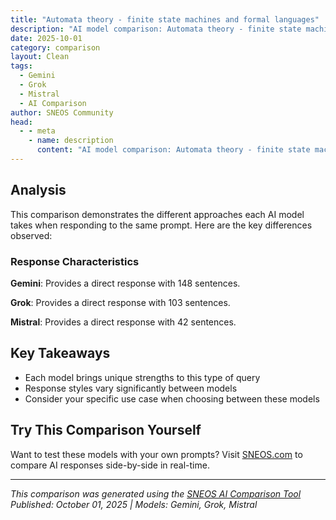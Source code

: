 ```yaml
---
title: "Automata theory - finite state machines and formal languages"
description: "AI model comparison: Automata theory - finite state machines and formal languages..."
date: 2025-10-01
category: comparison
layout: Clean
tags:
  - Gemini
  - Grok
  - Mistral
  - AI Comparison
author: SNEOS Community
head:
  - - meta
    - name: description
      content: "AI model comparison: Automata theory - finite state machines and formal languages..."
---
```


<ChatComparison
  title="Automata theory - finite state machines and formal languages"
  prompt="Automata theory - finite state machines and formal languages"
  :responses='{"Gemini": "Okay, let\u0027s break down Automata Theory with a focus on Finite State Machines (FSMs) and Formal Languages. This is a foundational area of computer science, crucial for understanding computation, compilers, and more.\n\n**1. What is Automata Theory?**\n\n* **The Big Picture:** Automata Theory is the study of abstract machines and the computational problems they can solve. It provides a mathematical model of computation and helps us understand the limits of what computers can do. Think of it as the theoretical blueprint for how machines process information.\n\n* **Core Concepts:**\n * **Automata (singular: Automaton):** An abstract machine. It receives input, processes it according to its internal rules, and produces output (or reaches a final state indicating acceptance).\n * **Formal Languages:** Precisely defined sets of strings (sequences of symbols) that an automaton can recognize. Think of them as the \u0022grammars\u0022 that an automaton understands.\n * **Grammars:** Formal rules for generating strings in a language. They define the structure and syntax of the language.\n * **Computability:** The ability of an automaton to solve a problem.\n * **Decidability:** Whether there exists an algorithm (automaton) that can always determine if a given input is in a particular language (i.e., solves a problem).\n * **Complexity:** How much resources (time, memory) are required to solve a problem using an automaton.\n\n**2. Finite State Machines (FSMs) / Finite Automata (FA)**\n\n* **Definition:** An FSM is a mathematical model of computation that consists of:\n * A finite set of **states** (representing the machine\u0027s current configuration).\n * A finite set of **input symbols** (the alphabet).\n * A **transition function** that maps a state and an input symbol to a next state. This function dictates how the machine moves between states based on the input it receives.\n * A **start state** (the initial configuration).\n * A set of **accepting states** (also called final states). If the machine ends in one of these states after processing the entire input, the input is considered \u0022accepted\u0022 or \u0022recognized.\u0022\n\n* **Visual Representation:** FSMs are often depicted using state diagrams:\n * Circles represent states.\n * Arrows represent transitions, labeled with the input symbol that triggers the transition.\n * The start state has an arrow pointing to it from nowhere.\n * Accepting states are typically drawn as double circles.\n\n* **Types of Finite Automata:**\n\n * **Deterministic Finite Automaton (DFA):** For each state and input symbol, there is *exactly one* transition. The machine\u0027s behavior is completely predictable.\n * **Non-deterministic Finite Automaton (NFA):** For each state and input symbol, there may be *zero, one, or more* transitions. The machine can \u0022guess\u0022 the correct path. It also allows for *epsilon transitions* (transitions without consuming an input symbol). While non-deterministic, NFAs can be converted to equivalent DFAs.\n * **NFA with Epsilon Transitions (NFA-\u03B5):** Similar to an NFA, but with the added ability to move between states without consuming an input symbol (epsilon transition).\n * **Important Note:** DFAs and NFAs are equivalent in terms of the languages they can recognize. Any language recognized by an NFA can also be recognized by a DFA, and vice-versa.\n\n* **How an FSM Works:**\n\n 1. The FSM starts in its start state.\n 2. It reads the input string, one symbol at a time.\n 3. For each input symbol, it follows the transition from the current state based on the input symbol.\n 4. After processing the entire input string, if the FSM is in an accepting state, the input is accepted; otherwise, it is rejected.\n\n* **Example (DFA):**\n\n Let\u0027s design a DFA that accepts strings over the alphabet {0, 1} that contain an even number of 0s.\n\n * States:\n * \u0060q0\u0060: Even number of 0s (start and accepting state)\n * \u0060q1\u0060: Odd number of 0s\n\n * Input Symbols: {0, 1}\n\n * Transition Function:\n * \u0060\u03B4(q0, 0) = q1\u0060\n * \u0060\u03B4(q0, 1) = q0\u0060\n * \u0060\u03B4(q1, 0) = q0\u0060\n * \u0060\u03B4(q1, 1) = q1\u0060\n\n * Start State: \u0060q0\u0060\n\n * Accepting State: \u0060q0\u0060\n\n * Let\u0027s test some strings:\n * \u0022110101\u0022: Starts at \u0060q0\u0060. 1 -\u003E \u0060q0\u0060, 1 -\u003E \u0060q0\u0060, 0 -\u003E \u0060q1\u0060, 1 -\u003E \u0060q1\u0060, 0 -\u003E \u0060q0\u0060, 1 -\u003E \u0060q0\u0060. Ends in \u0060q0\u0060 (accepting). Correct, as there are two 0s.\n * \u00221011\u0022: Starts at \u0060q0\u0060. 1 -\u003E \u0060q0\u0060, 0 -\u003E \u0060q1\u0060, 1 -\u003E \u0060q1\u0060, 1 -\u003E \u0060q1\u0060. Ends in \u0060q1\u0060 (rejecting). Correct, as there is one 0.\n * \u0022111\u0022: Starts at \u0060q0\u0060. 1-\u003E \u0060q0\u0060, 1 -\u003E \u0060q0\u0060, 1 -\u003E \u0060q0\u0060. Ends in \u0060q0\u0060 (accepting). Correct, as there are zero 0s.\n\n* **Example (NFA):**\n Let\u0027s design an NFA that accepts strings that end in \u002201\u0022.\n\n * States: q0, q1, q2\n * Alphabet: {0, 1}\n * Start State: q0\n * Accepting State: q2\n * Transitions:\n * q0 --(0)--\u003E q0\n * q0 --(1)--\u003E q0\n * q0 --(0)--\u003E q1\n * q1 --(1)--\u003E q2\n\n This NFA can either \u0022ignore\u0022 the beginning of the string by staying in state q0 and looping on all 0s and 1s or \u0022guess\u0022 that the next \u00220\u0022 will be the start of the \u002201\u0022 suffix. It then transitions to q1, reads the \u00221\u0022, and transitions to q2 (the accepting state).\n\n* **Uses of FSMs:**\n\n * **Lexical Analysis (Compilers):** Recognizing keywords, identifiers, and operators in programming languages.\n * **Protocol Design:** Modeling network protocols and communication systems.\n * **Text Processing:** Searching for patterns in text.\n * **Control Systems:** Controlling machines and devices.\n * **Hardware Design:** Implementing digital circuits.\n * **Game Development:** Creating simple AI for game characters.\n * **Security:** Intrusion detection and prevention systems.\n\n**3. Formal Languages**\n\n* **Definition:** A formal language is a set of strings formed from a finite alphabet.\n * **Alphabet (\u03A3):** A finite set of symbols (e.g., {0, 1}, {a, b, c}, ASCII characters).\n * **String:** A finite sequence of symbols from the alphabet (e.g., \u00220110\u0022, \u0022abc\u0022, \u0022\u0022). The empty string is often denoted by \u03B5 or \u03BB.\n * **Language (L):** A set of strings over an alphabet (e.g., { \u00220\u0022, \u002201\u0022, \u0022011\u0022 }, the set of all strings with an even number of 0s). A language can be finite or infinite.\n\n* **Operations on Languages:**\n\n * **Union (L1 \u222A L2):** The set of all strings that are in L1 or L2 (or both).\n * **Intersection (L1 \u2229 L2):** The set of all strings that are in both L1 and L2.\n * **Concatenation (L1 L2):** The set of all strings formed by concatenating a string from L1 with a string from L2.\n * **Kleene Star (L*):** The set of all strings formed by concatenating zero or more strings from L. This includes the empty string.\n * **Complement (\u00ACL):** The set of all strings over the alphabet that are *not* in L.\n\n* **Types of Formal Languages (Chomsky Hierarchy):** A hierarchy of language classes based on the complexity of their grammars and the types of automata that can recognize them:\n\n 1. **Regular Languages:**\n * Recognized by Finite Automata (DFAs, NFAs).\n * Described by Regular Expressions.\n * Can be generated by Regular Grammars.\n * Simplest type of languages.\n * Examples: The language of all strings containing \u002201\u0022, the language of all strings with an even number of 0s.\n\n 2. **Context-Free Languages (CFLs):**\n * Recognized by Pushdown Automata (PDAs).\n * Described by Context-Free Grammars (CFGs).\n * Examples: The language of all balanced parentheses, the language of all palindromes.\n\n 3. **Context-Sensitive Languages (CSLs):**\n * Recognized by Linear Bounded Automata (LBAs).\n * Described by Context-Sensitive Grammars (CSGs).\n\n 4. **Recursively Enumerable Languages (RELs) / Turing-Recognizable Languages:**\n * Recognized by Turing Machines (TMs).\n * Described by Unrestricted Grammars.\n * Most general type of languages that can be recognized by a machine.\n\n 5. **Recursive Languages:** These are languages that are accepted by a Turing machine which *always* halts (accepts or rejects) on any input. They are a subset of RE languages.\n\n* **Regular Expressions:**\n\n * A notation for describing patterns in text.\n * Used extensively in text editors, search tools, and programming languages.\n * Basic operators:\n * \u0060|\u0060: OR (alternation)\n * \u0060*\u0060: Kleene star (zero or more repetitions)\n * \u0060\u002B\u0060: One or more repetitions\n * \u0060?\u0060: Zero or one repetition\n * \u0060.\u0060: Any character\n * Character classes (e.g., \u0060[a-z]\u0060, \u0060[0-9]\u0060)\n * Example: The regular expression \u0060(a|b)*abb\u0060 describes the language of all strings over {a, b} that end in \u0022abb\u0022.\n\n**4. Relationship between FSMs, Regular Expressions, and Regular Languages**\n\n* **Equivalence:** There is a direct and fundamental relationship:\n * A language is regular *if and only if* it can be recognized by a Finite Automaton.\n * A language is regular *if and only if* it can be described by a Regular Expression.\n * Therefore, FSMs, Regular Expressions, and Regular Grammars are all equivalent ways of representing the same class of languages (regular languages).\n\n* **Conversion:** Algorithms exist to convert between these representations:\n * Regular Expression -\u003E NFA\n * NFA -\u003E DFA\n * DFA -\u003E Regular Expression\n * FSM \u003C--\u003E Regular Grammar\n\n**5. Pushdown Automata (PDAs) and Context-Free Languages**\n\n* **What is a PDA?** A PDA is like an FSM but with an added stack. This stack provides the PDA with a limited form of memory, allowing it to recognize more complex languages than FSMs.\n\n* **Key Differences from FSMs:**\n * PDAs have a stack.\n * Transitions depend not only on the current state and input symbol but also on the top symbol of the stack.\n * Transitions can also push or pop symbols from the stack.\n\n* **Context-Free Grammars (CFGs):** CFGs are used to generate strings in context-free languages. They consist of:\n * **Terminals:** Symbols of the alphabet.\n * **Non-terminals:** Variables that represent parts of the grammar.\n * **Productions:** Rules that specify how non-terminals can be replaced by other non-terminals and terminals.\n * **Start Symbol:** A special non-terminal that represents the start of the grammar.\n\n* **Relationship:** A language is context-free if and only if it can be generated by a context-free grammar and recognized by a pushdown automaton.\n\n**6. Turing Machines (TMs) and Computability**\n\n* **Turing Machines:** A more powerful model of computation than FSMs or PDAs. It has an infinite tape for reading and writing, and a read/write head that can move along the tape.\n\n* **Key Features:**\n * Infinite tape for storage.\n * Read/write head.\n * Can move left or right on the tape.\n * Can read and write symbols on the tape.\n\n* **Significance:**\n * Turing Machines are considered the theoretical limit of what can be computed. If a problem cannot be solved by a Turing Machine, it is considered *uncomputable*.\n * The Church-Turing Thesis states that any function that is effectively calculable can be computed by a Turing Machine.\n\n**In Summary**\n\nAutomata Theory provides a framework for understanding computation and the power of different computational models. FSMs are a fundamental building block, useful for simple pattern recognition and control. Formal languages provide a way to precisely define the set of strings that a machine can process. The Chomsky Hierarchy categorizes languages based on their complexity and the types of automata needed to recognize them. Turing Machines represent the theoretical limit of what is computable.\n", "Grok": "Automata theory is a branch of theoretical computer science that deals with abstract machines (or automata) and formal languages. It provides a mathematical framework for understanding computation, designing algorithms, and solving problems related to language recognition and processing. Two key components of automata theory are **finite state machines (FSMs)** and **formal languages**. Let\u0027s explore these concepts in detail.\n\n---\n\n### **1. Finite State Machines (FSMs):**\nA Finite State Machine, also known as a Finite Automaton, is an abstract computational model that consists of a finite number of states and transitions between them based on input symbols. FSMs are used to recognize patterns in input strings and are foundational in designing systems like compilers, text editors, and digital circuits.\n\n#### Types of Finite State Machines:\nThere are two main types of FSMs:\n- **Deterministic Finite Automaton (DFA):**\n - For every state and input symbol, there is exactly one transition to a next state.\n - It is predictable and has no ambiguity in its behavior.\n- **Nondeterministic Finite Automaton (NFA):**\n - For a given state and input symbol, there can be multiple possible transitions (or no transition).\n - It can also include \u03B5-transitions (transitions without consuming input).\n - NFAs are more flexible in design but can be converted to equivalent DFAs for implementation.\n\n#### Components of an FSM:\nAn FSM is formally defined as a 5-tuple:\n- **Q**: A finite set of states.\n- **\u03A3**: A finite set of input symbols (alphabet).\n- **\u03B4**: A transition function (\u03B4: Q \u00D7 \u03A3 \u2192 Q for DFA, or \u03B4: Q \u00D7 (\u03A3 \u222A {\u03B5}) \u2192 2^Q for NFA, where 2^Q is the power set of Q).\n- **q\u2080**: The initial state (q\u2080 \u2208 Q).\n- **F**: A set of final (or accepting) states (F \u2286 Q).\n\n#### How FSMs Work:\n- The machine starts in the initial state (q\u2080).\n- It reads input symbols one by one and transitions to a new state based on the transition function (\u03B4).\n- After processing the entire input, if the machine ends in a final state (\u2208 F), the input is **accepted**; otherwise, it is **rejected**.\n\n#### Applications of FSMs:\n- **Lexical Analysis:** Tokenizing input in compilers.\n- **Pattern Matching:** Recognizing patterns in text (e.g., regular expressions).\n- **Control Systems:** Modeling behavior in hardware and software systems.\n- **Network Protocols:** State transitions in communication protocols.\n\n---\n\n### **2. Formal Languages:**\nA formal language is a set of strings over a finite alphabet, defined by specific rules or grammar. Automata theory studies the relationship between formal languages and the machines that recognize or generate them.\n\n#### Key Concepts in Formal Languages:\n- **Alphabet (\u03A3):** A finite set of symbols (e.g., {0, 1} or {a, b, c}).\n- **String:** A finite sequence of symbols from the alphabet (e.g., \u0022010\u0022 over {0, 1}).\n- **Language (L):** A set of strings over an alphabet (e.g., L = {strings with even number of 0s}).\n - L can be finite or infinite.\n- **Operations on Languages:**\n - Union (L\u2081 \u222A L\u2082): Strings in L\u2081 or L\u2082.\n - Concatenation (L\u2081L\u2082): Strings formed by appending a string from L\u2082 to a string from L\u2081.\n - Kleene Star (L*): Set of all strings formed by concatenating zero or more strings from L.\n\n#### Chomsky Hierarchy:\nFormal languages are classified into a hierarchy based on their complexity and the type of automaton or grammar that can recognize or generate them. This hierarchy, proposed by Noam Chomsky, consists of four levels:\n1. **Type 0 - Unrestricted Languages (Recursively Enumerable):**\n - Recognized by Turing Machines.\n - Most general and includes all possible languages.\n2. **Type 1 - Context-Sensitive Languages:**\n - Recognized by Linear-Bounded Automata (a restricted Turing Machine).\n - Grammar rules depend on the context.\n3. **Type 2 - Context-Free Languages:**\n - Recognized by Pushdown Automata (PDA).\n - Grammar rules are independent of context (used in programming languages).\n4. **Type 3 - Regular Languages:**\n - Recognized by Finite State Machines (DFA/NFA).\n - Simplest class, described by regular expressions.\n\n#### Regular Languages and FSMs:\n- Regular languages are the simplest class in the Chomsky hierarchy and can be recognized by FSMs (DFAs or NFAs).\n- They can also be described using **regular expressions** (e.g., (a|b)* for strings of a\u0027s and b\u0027s).\n- Key closure properties:\n - Closed under union, intersection, complement, concatenation, and Kleene star.\n- Pumping Lemma: Used to prove that a language is not regular by showing that strings cannot be \u0022pumped\u0022 (repeated) indefinitely while staying in the language.\n\n---\n\n### **Relationship Between FSMs and Formal Languages:**\n- FSMs are directly associated with regular languages (Type 3 in the Chomsky hierarchy).\n- A language is regular if and only if there exists a DFA or NFA that recognizes it.\n- Regular expressions, DFAs, and NFAs are equivalent in expressive power\u2014they all describe regular languages.\n- Conversions:\n - NFA to DFA (subset construction).\n - Regular expression to NFA (Thompson\u2019s construction).\n - DFA to regular expression (state elimination or algebraic methods).\n\n---\n\n### **Key Theorems and Results in Automata Theory:**\n1. **Kleene\u2019s Theorem:** A language is regular if and only if it can be described by a regular expression, recognized by a DFA, or recognized by an NFA.\n2. **Myhill-Nerode Theorem:** Provides a way to determine if a language is regular and helps in minimizing DFAs.\n3. **Minimization of DFAs:** Every regular language has a unique minimal DFA (up to isomorphism) that recognizes it.\n4. **Pumping Lemma for Regular Languages:** Used to prove that certain languages are not regular (e.g., {0^n 1^n | n \u2265 0} is not regular).\n\n---\n\n### **Limitations of FSMs and Regular Languages:**\n- FSMs cannot recognize languages beyond the regular class (e.g., context-free languages like {0^n 1^n | n \u2265 0}).\n- They lack memory, so they cannot count or keep track of arbitrarily large structures (e.g., matching parentheses).\n- For more complex languages, higher-level automata like Pushdown Automata (for context-free languages) or Turing Machines (for recursively enumerable languages) are required.\n\n---\n\n### **Examples:**\n1. **DFA Example:** Design a DFA to accept binary strings with an even number of 1s.\n - States: q\u2080 (even 1s), q\u2081 (odd 1s).\n - Alphabet: {0, 1}.\n - Transitions:\n - From q\u2080: 0 \u2192 q\u2080, 1 \u2192 q\u2081.\n - From q\u2081: 0 \u2192 q\u2081, 1 \u2192 q\u2080.\n - Initial state: q\u2080.\n - Accepting state: q\u2080.\n\n2. **Regular Expression Example:** The regular expression \u0060(a|b)*a\u0060 describes the language of strings over {a, b} that end with \u0027a\u0027.\n\n---\n\n### **Applications of Automata Theory and Formal Languages:**\n- **Compiler Design:** Lexical analysis (tokenization) using FSMs and syntax analysis (parsing) using context-free grammars.\n- **Natural Language Processing:** Modeling grammar and syntax.\n- **Software Verification:** State-based modeling to detect errors or deadlocks.\n- **Pattern Recognition:** Searching for patterns in text or data using regular expressions.\n- **Hardware Design:** FSMs for designing sequential circuits like flip-flops and counters.\n\n---\n\nAutomata theory and formal languages form the foundation of many computational systems and provide tools to reason about the capabilities and limitations of algorithms and machines. If you have a specific topic within automata theory (e.g., designing a DFA, proving a language is not regular, or understanding context-free grammars), feel free to ask for a deeper explanation!", "Mistral": "Automata theory is a branch of theoretical computer science and mathematics that deals with abstract computing devices, or automata, and the computational problems that can be solved using these devices. Two fundamental concepts in automata theory are finite state machines (FSMs) and formal languages.\n\n### Finite State Machines (FSMs)\n\nA finite state machine is a computational model used to design both computer programs and sequential logic circuits. FSMs can be classified into two main types:\n\n1. **Deterministic Finite Automaton (DFA)**:\n - A DFA consists of a finite set of states, a finite set of input symbols, a transition function, a start state, and a set of accept states.\n - For each state and input symbol, there is exactly one transition to another state.\n - DFAs are used to recognize regular languages.\n\n2. **Nondeterministic Finite Automaton (NFA)**:\n - An NFA is similar to a DFA but allows for multiple transitions from a state for a given input symbol.\n - NFAs can also have \u03B5-transitions (epsilon transitions), which allow the automaton to change states without consuming an input symbol.\n - NFAs are also used to recognize regular languages and can be converted to equivalent DFAs.\n\n### Formal Languages\n\nFormal languages are sets of strings composed of symbols from a finite alphabet. They are used to describe the behavior of automata and to define the syntax of programming languages. Formal languages can be classified into several types based on their complexity:\n\n1. **Regular Languages**:\n - Regular languages are the simplest type of formal languages and can be recognized by finite state machines (both DFAs and NFAs).\n - They can also be described using regular expressions.\n - Examples include the set of all binary strings ending in \u002201\u0022 or the set of all strings over {a, b} that do not contain the substring \u0022aa\u0022.\n\n2. **Context-Free Languages**:\n - Context-free languages are more complex than regular languages and can be recognized by pushdown automata.\n - They are described by context-free grammars.\n - Examples include the set of all balanced parentheses or the set of all arithmetic expressions.\n\n3. **Context-Sensitive Languages**:\n - Context-sensitive languages are even more complex and can be recognized by linear-bounded automata.\n - They are described by context-sensitive grammars.\n - Examples include the set of all strings of the form a^n b^n c^n for some n.\n\n4. **Recursively Enumerable Languages**:\n - Recursively enumerable languages are the most complex type of formal languages and can be recognized by Turing machines.\n - They are described by unrestricted grammars.\n - Examples include the set of all strings that represent valid programs in a given programming language.\n\n### Key Concepts and Theorems\n\n1. **Kleene\u0027s Theorem**:\n - States that regular languages are exactly the languages recognized by finite state machines and the languages described by regular expressions.\n\n2. **Pumping Lemma**:\n - Provides a method to prove that certain languages are not regular.\n - States that for any regular language, there exists a pumping length such that any string in the language of at least that length can be pumped (repeated) to produce other strings in the language.\n\n3. **Myhill-Nerode Theorem**:\n - Provides a necessary and sufficient condition for a language to be regular.\n - States that a language is regular if and only if it has a finite number of equivalence classes under the Myhill-Nerode equivalence relation.\n\n### Applications\n\n- **Compiler Design**: FSMs and formal languages are used in the design of compilers to parse and analyze programming languages.\n- **Natural Language Processing**: Formal languages and automata are used to model and process human languages.\n- **Network Protocols**: FSMs are used to design and verify network protocols.\n- **Hardware Design**: FSMs are used to design digital circuits and control systems.\n\nUnderstanding finite state machines and formal languages is crucial for various applications in computer science, including compiler design, natural language processing, and hardware design."}' 
  published-date="11:35"
/>

## Analysis

This comparison demonstrates the different approaches each AI model takes when responding to the same prompt. Here are the key differences observed:

### Response Characteristics

**Gemini**: Provides a direct response with 148 sentences. 

**Grok**: Provides a direct response with 103 sentences. 

**Mistral**: Provides a direct response with 42 sentences. 

## Key Takeaways

- Each model brings unique strengths to this type of query
- Response styles vary significantly between models
- Consider your specific use case when choosing between these models

## Try This Comparison Yourself

Want to test these models with your own prompts? Visit [SNEOS.com](https://sneos.com) to compare AI responses side-by-side in real-time.

---

*This comparison was generated using the [SNEOS AI Comparison Tool](https://sneos.com)*
*Published: October 01, 2025 | Models: Gemini, Grok, Mistral*
